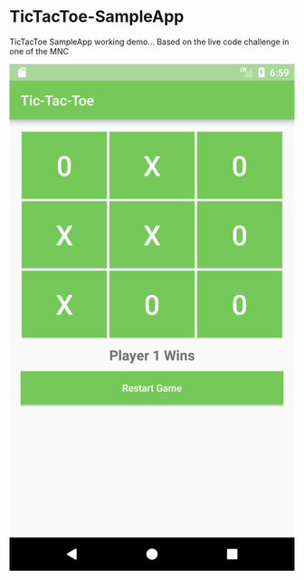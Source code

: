 # TicTacToe-SampleApp
TicTacToe SampleApp working demo... Based on the live code challenge in one of the MNC


![Screenshot1](Screenshot_1512739766.png?raw=true "Optional Title")
